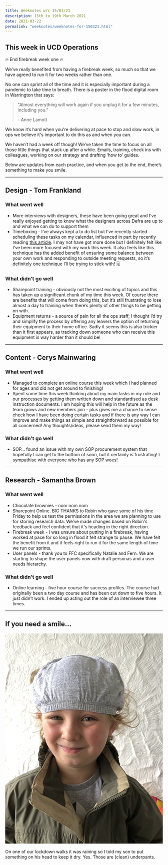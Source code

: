 ```yaml
---
title: Weeknotes w/c 15/03/21
description: 15th to 19th March 2021
date: 2021-03-22
permalink: "weeknotes/weeknotes-for-150321.html"
---
```


## This week in UCD Operations

🔥 End firebreak week one 🔥

We’ve really benefited from having a firebreak week, so much so that we have agreed to run it for two weeks rather than one.

No one can sprint all of the time and it is especially important during a pandemic to take time to breath. There is a poster in the flood digital room in Warrington that says:

> "Almost everything will work again if you unplug it for a few minutes, including you."
>
> \- Anne Lamott

We know it’s hard when you're delivering at pace to stop and slow work, in ops we believe it's important to do this as and when you can.

We haven’t had a week off though! We’ve taken the time to focus on all those little things that stack up after a while. Emails, training, check ins with colleagues, working on our strategy and drafting ‘how to’ guides.

Below are updates from each practice, and when you get to the end, there’s something to make you smile.

---

## Design - Tom Frankland

### What went well

* More interviews with designers, these have been going great and I’ve really enjoyed getting to know what the designers across Defra are up to and what we can do to support them
* Timeboxing - I’ve always kept a to do list but I’ve recently started scheduling these tasks on my calendar, influenced in part by recently reading [this article](https://www.nirandfar.com/todo-vs-schedule-builder/). I may not have got more done but I definitely felt like I’ve been more focused with my work this week. It also feels like this technique has the added benefit of ensuring some balance between your own work and responding to outside meeting requests, so it’s definitely one technique I’ll be trying to stick with! 🗓️

### What didn’t go well

* Sharepoint training - obviously not the most exciting of topics and this has taken up a significant chunk of my time this week. Of course there are benefits that will come from doing this, but it’s still frustrating to lose almost a day to training when there’s plenty of other things to be getting on with.
* Equipment returns - a source of pain for all the ops staff; I thought I’d try and simplify the process by offering any leavers the option of returning their equipment to their home office. Sadly it seems this is also trickier than it first appears, as tracking down someone who can receive this equipment is way harder than it should be!

---

## Content - Cerys Mainwaring

### What went well

* Managed to complete an online course this week which I had planned for ages and did not get around to finishing!
* Spent some time this week thinking about my main tasks in my role and our processes by getting them written down and standardised as desk instruction documents.  I am hoping this will help in the future as the team grows and new members join - plus gives me a chance to sense check how I have been doing certain tasks and if there is any way I can improve and make things as simple and straightforward as possible for all concerned! Any thoughts/ideas, please send them my way!


### What didn’t go well

* SOP… found an issue with my own SOP procurement system that hopefully I can get to the bottom of soon, but it certainly is frustrating! I sympathise with everyone who has any SOP woes!

---

## Research - Samantha Brown

### What went well

* Chocolate brownies - nom nom nom
* Sharepoint Online. BIG THANKS to Robin who gave some of his time Friday to help us test the permissions in the area we are planning to use for storing research data. We’ve made changes based on Robin's feedback and feel confident that it's heading in the right direction.
* Firebreak week - I was unsure about putting in a firebreak, having worked at pace for so long in flood it felt strange to pause. We have felt the benefit from it and it feels right to run it for the same length of time we run our sprints.
* User panels - thank you to FFC specifically Natalie and Fern. We are starting to shape the user panels now with draft personas and a user needs hierarchy.


### What didn’t go well

* Online learning - five hour course for success profiles.  The course had originally been a two day course and has been cut down to five hours. It just didn’t work. I ended up acting out the role of an interviewee three times.

---

## If you need a smile...

![Doug](../images/doug.jpeg)

On one of our lockdown walks it was raining so I told my son to put something on his head to keep it dry. Yes. Those are (clean) underpants.
